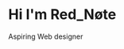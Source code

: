 <!Doctype html>
 <html>
   <head>
     <title>self-Introduction</title>
    <body>
      <div>
        <h1>Hi I'm Red_Nøte</h1>
         <p> Aspiring Web designer</p>


<!---
RedNote5678/RedNote5678 is a ✨ special ✨ repository because its `README.md` (this file) appears on your GitHub profile.
You can click the Preview link to take a look at your changes.
--->
  </body>
</head>
</html>
